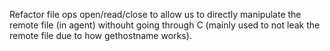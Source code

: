 Refactor file ops open/read/close to allow us to directly manipulate the remote file (in agent) withouht going through C (mainly used to not leak the remote file due to how gethostname works).